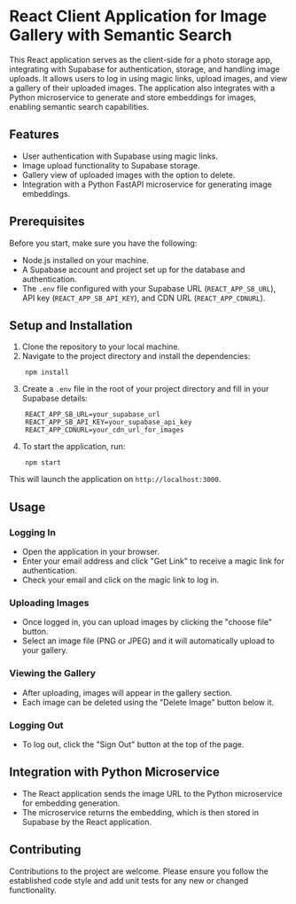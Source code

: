 # React Client Application for Image Gallery with Semantic Search

This React application serves as the client-side for a photo storage app, integrating with Supabase for authentication, storage, and handling image uploads. It allows users to log in using magic links, upload images, and view a gallery of their uploaded images. The application also integrates with a Python microservice to generate and store embeddings for images, enabling semantic search capabilities.

## Features

- User authentication with Supabase using magic links.
- Image upload functionality to Supabase storage.
- Gallery view of uploaded images with the option to delete.
- Integration with a Python FastAPI microservice for generating image embeddings.

## Prerequisites

Before you start, make sure you have the following:

- Node.js installed on your machine.
- A Supabase account and project set up for the database and authentication.
- The `.env` file configured with your Supabase URL (`REACT_APP_SB_URL`), API key (`REACT_APP_SB_API_KEY`), and CDN URL (`REACT_APP_CDNURL`).

## Setup and Installation

1. Clone the repository to your local machine.
2. Navigate to the project directory and install the dependencies:

```
    npm install
```

3. Create a `.env` file in the root of your project directory and fill in your Supabase details:

```
    REACT_APP_SB_URL=your_supabase_url
    REACT_APP_SB_API_KEY=your_supabase_api_key
    REACT_APP_CDNURL=your_cdn_url_for_images
```

4. To start the application, run:

```
    npm start
```

This will launch the application on `http://localhost:3000`.

## Usage

### Logging In

- Open the application in your browser.
- Enter your email address and click "Get Link" to receive a magic link for authentication.
- Check your email and click on the magic link to log in.

### Uploading Images

- Once logged in, you can upload images by clicking the "choose file" button.
- Select an image file (PNG or JPEG) and it will automatically upload to your gallery.

### Viewing the Gallery

- After uploading, images will appear in the gallery section.
- Each image can be deleted using the "Delete Image" button below it.

### Logging Out

- To log out, click the "Sign Out" button at the top of the page.

## Integration with Python Microservice

- The React application sends the image URL to the Python microservice for embedding generation.
- The microservice returns the embedding, which is then stored in Supabase by the React application.

## Contributing

Contributions to the project are welcome. Please ensure you follow the established code style and add unit tests for any new or changed functionality.
